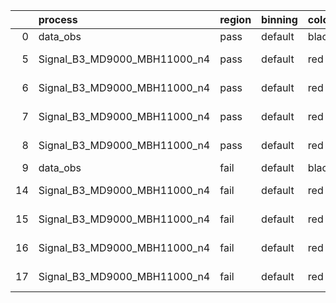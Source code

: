 |    | process                      | region   | binning   | color   | process_type   |   scale | variation   | source_filename                                                       | source_histname    | alias                        | title     |   combine_idx |     lnN |   shapes | syst_type   | direction   | variation_alias   |
|---:|:-----------------------------|:---------|:----------|:--------|:---------------|--------:|:------------|:----------------------------------------------------------------------|:-------------------|:-----------------------------|:----------|--------------:|--------:|---------:|:------------|:------------|:------------------|
|  0 | data_obs                     | pass     | default   | black   | DATA           |       1 | nominal     | ./histograms_for_2DAlphabet_v18//BH_Data.root                         | hpass              | Data                         | Data      |           nan | nan     |      nan | nan         | nan         | nan               |
|  5 | Signal_B3_MD9000_MBH11000_n4 | pass     | default   | red     | SIGNAL         |       1 | lumi        | ./histograms_for_2DAlphabet_v18//BH_Signal_B3_MD9000_MBH11000_n4.root | hpass              | Signal_B3_MD9000_MBH11000_n4 | BH signal |           nan |   1.016 |      nan | lnN         | nan         | nan               |
|  6 | Signal_B3_MD9000_MBH11000_n4 | pass     | default   | red     | SIGNAL         |       1 | SVM         | ./histograms_for_2DAlphabet_v18//BH_Signal_B3_MD9000_MBH11000_n4.root | hpass_SVMsyst_up   | Signal_B3_MD9000_MBH11000_n4 | BH signal |           nan | nan     |        1 | shapes      | Up          | SVMsyst           |
|  7 | Signal_B3_MD9000_MBH11000_n4 | pass     | default   | red     | SIGNAL         |       1 | SVM         | ./histograms_for_2DAlphabet_v18//BH_Signal_B3_MD9000_MBH11000_n4.root | hpass_SVMsyst_down | Signal_B3_MD9000_MBH11000_n4 | BH signal |           nan | nan     |        1 | shapes      | Down        | SVMsyst           |
|  8 | Signal_B3_MD9000_MBH11000_n4 | pass     | default   | red     | SIGNAL         |       1 | nominal     | ./histograms_for_2DAlphabet_v18//BH_Signal_B3_MD9000_MBH11000_n4.root | hpass              | Signal_B3_MD9000_MBH11000_n4 | BH signal |           nan | nan     |      nan | nan         | nan         | nan               |
|  9 | data_obs                     | fail     | default   | black   | DATA           |       1 | nominal     | ./histograms_for_2DAlphabet_v18//BH_Data.root                         | hfail              | Data                         | Data      |           nan | nan     |      nan | nan         | nan         | nan               |
| 14 | Signal_B3_MD9000_MBH11000_n4 | fail     | default   | red     | SIGNAL         |       1 | lumi        | ./histograms_for_2DAlphabet_v18//BH_Signal_B3_MD9000_MBH11000_n4.root | hfail              | Signal_B3_MD9000_MBH11000_n4 | BH signal |           nan |   1.016 |      nan | lnN         | nan         | nan               |
| 15 | Signal_B3_MD9000_MBH11000_n4 | fail     | default   | red     | SIGNAL         |       1 | SVM         | ./histograms_for_2DAlphabet_v18//BH_Signal_B3_MD9000_MBH11000_n4.root | hfail_SVMsyst_up   | Signal_B3_MD9000_MBH11000_n4 | BH signal |           nan | nan     |        1 | shapes      | Up          | SVMsyst           |
| 16 | Signal_B3_MD9000_MBH11000_n4 | fail     | default   | red     | SIGNAL         |       1 | SVM         | ./histograms_for_2DAlphabet_v18//BH_Signal_B3_MD9000_MBH11000_n4.root | hfail_SVMsyst_down | Signal_B3_MD9000_MBH11000_n4 | BH signal |           nan | nan     |        1 | shapes      | Down        | SVMsyst           |
| 17 | Signal_B3_MD9000_MBH11000_n4 | fail     | default   | red     | SIGNAL         |       1 | nominal     | ./histograms_for_2DAlphabet_v18//BH_Signal_B3_MD9000_MBH11000_n4.root | hfail              | Signal_B3_MD9000_MBH11000_n4 | BH signal |           nan | nan     |      nan | nan         | nan         | nan               |